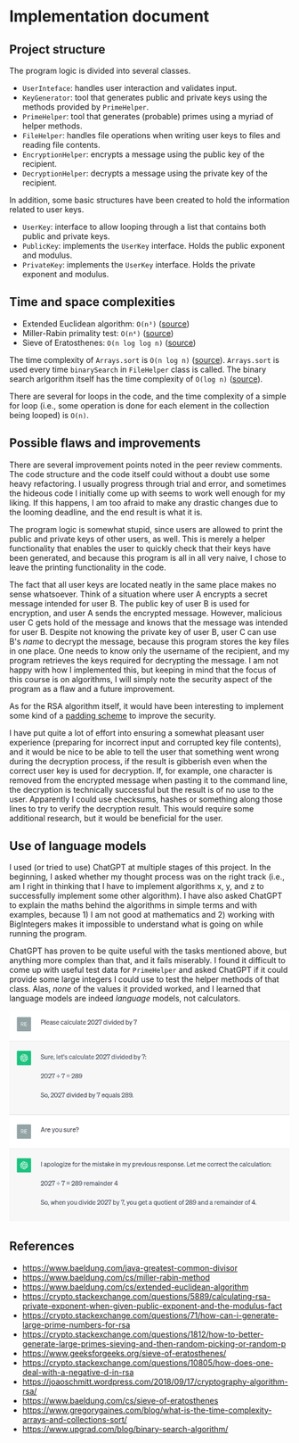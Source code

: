 # Implementation document

## Project structure
The program logic is divided into several classes.
- `UserInteface`: handles user interaction and validates input.
- `KeyGenerator`: tool that generates public and private keys using the methods provided by `PrimeHelper`.
- `PrimeHelper`: tool that generates (probable) primes using a myriad of helper methods.
- `FileHelper`: handles file operations when writing user keys to files and reading file contents.
- `EncryptionHelper`: encrypts a message using the public key of the recipient.
- `DecryptionHelper`: decrypts a message using the private key of the recipient.

In addition, some basic structures have been created to hold the information related to user keys.
- `UserKey`: interface to allow looping through a list that contains both public and private keys.
- `PublicKey`: implements the `UserKey` interface. Holds the public exponent and modulus.
- `PrivateKey`: implements the `UserKey` interface. Holds the private exponent and modulus.

## Time and space complexities
- Extended Euclidean algorithm: `O(n³)` ([source](https://joaoschmitt.wordpress.com/2018/09/17/cryptography-algorithm-rsa/))
- Miller-Rabin primality test: `O(n⁴)` ([source](https://joaoschmitt.wordpress.com/2018/09/17/cryptography-algorithm-rsa/))
- Sieve of Eratosthenes: `O(n log log n)` ([source](https://www.baeldung.com/cs/sieve-of-eratosthenes))

The time complexity of `Arrays.sort` is `O(n log n)` ([source](https://www.gregorygaines.com/blog/what-is-the-time-complexity-arrays-and-collections-sort/)). `Arrays.sort` is used every time `binarySearch` in `FileHelper` class is called. The binary search arlgorithm itself has the time complexity of `O(log n)` ([source](https://www.upgrad.com/blog/binary-search-algorithm/)).

There are several for loops in the code, and the time complexity of a simple for loop (i.e., some operation is done for each element in the collection being looped) is `O(n)`.

## Possible flaws and improvements
There are several improvement points noted in the peer review comments. The code structure and the code itself could without a doubt use some heavy refactoring. I usually progress through trial and error, and sometimes the hideous code I initially come up with seems to work well enough for my liking. If this happens, I am too afraid to make any drastic changes due to the looming deadline, and the end result is what it is.

The program logic is somewhat stupid, since users are allowed to print the public and private keys of other users, as well. This is merely a helper functionality that enables the user to quickly check that their keys have been generated, and because this program is all in all very naive, I chose to leave the printing functionality in the code.

The fact that all user keys are located neatly in the same place makes no sense whatsoever. Think of a situation where user A encrypts a secret message intended for user B. The public key of user B is used for encryption, and user A sends the encrypted message. However, malicious user C gets hold of the message and knows that the message was intended for user B. Despite not knowing the private key of user B, user C can use B's *name* to decrypt the message, because this program stores the key files in one place. One needs to know only the username of the recipient, and my program retrieves the keys required for decrypting the message. I am not happy with how I implemented this, but keeping in mind that the focus of this course is on algorithms, I will simply note the security aspect of the program as a flaw and a future improvement.

As for the RSA algorithm itself, it would have been interesting to implement some kind of a [padding scheme](https://en.wikipedia.org/wiki/RSA_(cryptosystem)#Padding "RSA (cryptosystem) - Padding") to improve the security.

I have put quite a lot of effort into ensuring a somewhat pleasant user experience (preparing for incorrect input and corrupted key file contents), and it would be nice to be able to tell the user that something went wrong during the decryption process, if the result is gibberish even when the correct user key is used for decryption. If, for example, one character is removed from the encrypted message when pasting it to the command line, the decryption is technically successful but the result is of no use to the user. Apparently I could use checksums, hashes or something along those lines to try to verify the decryption result. This would require some additional research, but it would be beneficial for the user.

## Use of language models
I used (or tried to use) ChatGPT at multiple stages of this project. In the beginning, I asked whether my thought process was on the right track (i.e., am I right in thinking that I have to implement algorithms x, y, and z to successfully implement some other algorithm). I have also asked ChatGPT to explain the maths behind the algorithms in simple terms and with examples, because 1) I am not good at mathematics and 2) working with BigIntegers makes it impossible to understand what is going on while running the program.

ChatGPT has proven to be quite useful with the tasks mentioned above, but anything more complex than that, and it fails miserably. I found it difficult to come up with useful test data for `PrimeHelper` and asked ChatGPT if it could provide some large integers I could use to test the helper methods of that class. Alas, _none_ of the values it provided worked, and I learned that language models are indeed _language_ models, not calculators.

![alt text](pics/chatgpt.png "ChatGPT calculation")

## References
- https://www.baeldung.com/java-greatest-common-divisor
- https://www.baeldung.com/cs/miller-rabin-method
- https://www.baeldung.com/cs/extended-euclidean-algorithm
- https://crypto.stackexchange.com/questions/5889/calculating-rsa-private-exponent-when-given-public-exponent-and-the-modulus-fact
- https://crypto.stackexchange.com/questions/71/how-can-i-generate-large-prime-numbers-for-rsa
- https://crypto.stackexchange.com/questions/1812/how-to-better-generate-large-primes-sieving-and-then-random-picking-or-random-p
- https://www.geeksforgeeks.org/sieve-of-eratosthenes/
- https://crypto.stackexchange.com/questions/10805/how-does-one-deal-with-a-negative-d-in-rsa
- https://joaoschmitt.wordpress.com/2018/09/17/cryptography-algorithm-rsa/
- https://www.baeldung.com/cs/sieve-of-eratosthenes
- https://www.gregorygaines.com/blog/what-is-the-time-complexity-arrays-and-collections-sort/
- https://www.upgrad.com/blog/binary-search-algorithm/
